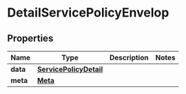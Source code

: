 

# DetailServicePolicyEnvelop


## Properties

| Name | Type | Description | Notes |
|------------ | ------------- | ------------- | -------------|
|**data** | [**ServicePolicyDetail**](ServicePolicyDetail.md) |  |  |
|**meta** | [**Meta**](Meta.md) |  |  |



